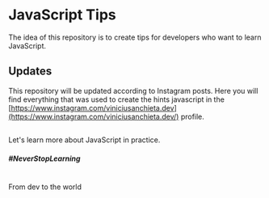 # JavaScript Tips

The idea of this repository is to create tips for developers who want to learn JavaScript.

## Updates

This repository will be updated according to Instagram posts.  Here you will find everything that was used to create the hints javascript in the [https://www.instagram.com/viniciusanchieta.dev](https://www.instagram.com/viniciusanchieta.dev/) profile.

##
Let's learn more about JavaScript in practice.
##### #NeverStopLearning

#
From dev to the world 
